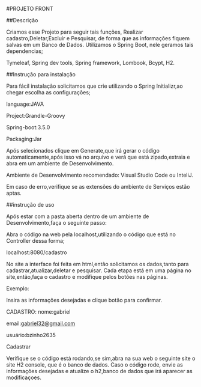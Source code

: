 #PROJETO FRONT

##Descrição

Criamos esse Projeto para seguir tais funções, Realizar cadastro,Deletar,Excluir e Pesquisar, de forma que as informações fiquem salvas em um Banco de Dados.
Utilizamos o Spring Boot, nele geramos tais dependencias;

Tymeleaf, 
Spring dev tools,
Spring framework,
Lombook,
Bcypt,
H2. 

##Instrução para instalação


Para fácil instalação solicitamos que crie utilizando o Spring Initializr,ao chegar escolha as configurações; 

language:JAVA

Project:Grandle-Groovy

Spring-boot:3.5.0

Packaging:Jar

Após selecionados clique em Generate,que irá gerar o código automaticamente,após isso vá no arquivo e verá que está zipado,extraia e abra em um ambiente de Desenvolvimento.

Ambiente de Desenvolvimento recomendado: Visual Studio Code ou InteliJ.

Em caso de erro,verifique se as extensões do ambiente de Serviços estão aptas.


##instrução de uso

Após estar com a pasta aberta dentro de um ambiente de Desenvolvimento,faça o seguinte passo:

Abra o código na web pela localhost,utilizando o código que está no Controller dessa forma;


localhost:8080/cadastro


No site a interface foi feita em html,então solicitamos os dados,tanto para cadastrar,atualizar,deletar e pesquisar.
Cada etapa está em uma página no site,então,faça o cadastro e modifique pelos botões nas páginas.

Exemplo:

Insira as informações desejadas e clique botão para confirmar.

CADASTRO:
nome:gabriel

email:gabriel32@gmail.com

usuário:bzinho2635


Cadastrar




Verifique se o código está rodando,se sim,abra na sua web o seguinte site o site H2 console, que é o banco de dados.
Caso o código rode, envie as informações desejadas e atualize o h2,banco de dados que irá aparecer as modificaçoes.





 



